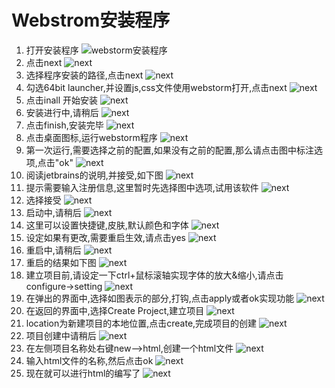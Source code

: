 
Webstrom安装程序
======================

1. 打开安装程序
   ![webstorm安装程序](picture/wb1.png)
2. 点击next
   ![next](picture/wb2.png)
3. 选择程序安装的路径,点击next
   ![next](picture/wb3.png)
4. 勾选64bit launcher,并设置js,css文件使用webstorm打开,点击next
   ![next](picture/wb4.png)
5. 点击inall 开始安装
   ![next](picture/wb5.png)
6. 安装进行中,请稍后
   ![next](picture/wb6.png)
7. 点击finish,安装完毕
   ![next](picture/wb7.png)
8. 点击桌面图标,运行webstorm程序
   ![next](picture/wb8.png)
9. 第一次运行,需要选择之前的配置,如果没有之前的配置,那么请点击图中标注选项,点击"ok"
   ![next](picture/wb9.png)
10. 阅读jetbrains的说明,并接受,如下图
   ![next](picture/wb10.png)
11. 提示需要输入注册信息,这里暂时先选择图中选项,试用该软件
	![next](picture/wb11.png)
12. 选择接受
	![next](picture/wb12.png)
13. 启动中,请稍后
	![next](picture/wb13.png)
14. 这里可以设置快捷键,皮肤,默认颜色和字体
	![next](picture/wb14.png)
15. 设定如果有更改,需要重启生效,请点击yes
	![next](picture/wb15.png)
16. 重启中,请稍后
	![next](picture/wb16.png)
17. 重启的结果如下图
	![next](picture/wb17.png)
18. 建立项目前,请设定一下ctrl+鼠标滚轴实现字体的放大&缩小,请点击configure->setting
	![next](picture/wb18.png)
19. 在弹出的界面中,选择如图表示的部分,打钩,点击apply或者ok实现功能
	![next](picture/wb19.png)
20. 在返回的界面中,选择Create Project,建立项目
	![next](picture/wb20.png)
21. location为新建项目的本地位置,点击create,完成项目的创建
	![next](picture/wb21.png)
22. 项目创建中请稍后
	![next](picture/wb22.png)
23. 在左侧项目名称处右键new-->html,创建一个html文件
	![next](picture/wb23.png)
24. 输入html文件的名称,然后点击ok
	![next](picture/wb24.png)
25. 现在就可以进行html的编写了
	![next](picture/wb25.png)


   

